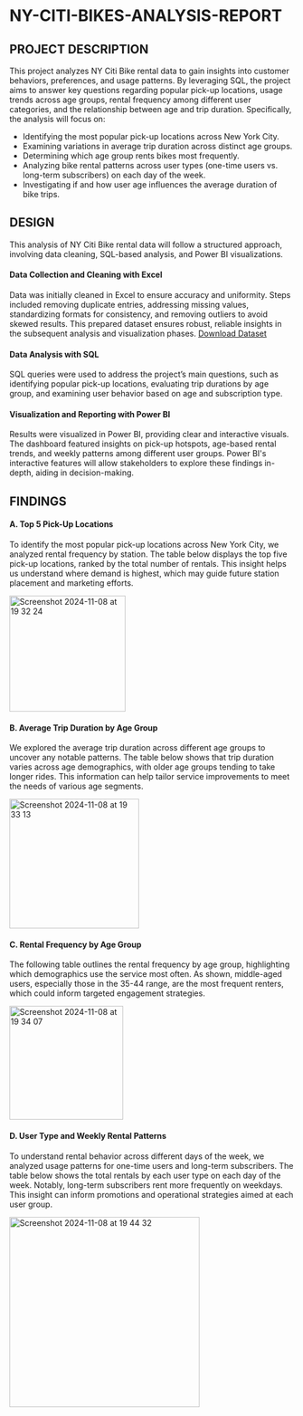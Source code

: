 # NY-CITI-BIKES-ANALYSIS-REPORT

## PROJECT DESCRIPTION
This project analyzes NY Citi Bike rental data to gain insights into customer behaviors, preferences, and usage patterns. By leveraging SQL, the project aims to answer key questions regarding popular pick-up locations, usage trends across age groups, rental frequency among different user categories, and the relationship between age and trip duration. Specifically, the analysis will focus on:
- Identifying the most popular pick-up locations across New York City.
- Examining variations in average trip duration across distinct age groups.
- Determining which age group rents bikes most frequently.
- Analyzing bike rental patterns across user types (one-time users vs. long-term subscribers) on each day of the week.
- Investigating if and how user age influences the average duration of bike trips.

## DESIGN
This analysis of NY Citi Bike rental data will follow a structured approach, involving data cleaning, SQL-based analysis, and Power BI visualizations.
#### Data Collection and Cleaning with Excel
Data was initially cleaned in Excel to ensure accuracy and uniformity. Steps included removing duplicate entries, addressing missing values, standardizing formats for consistency, and removing outliers to avoid skewed results.
This prepared dataset ensures robust, reliable insights in the subsequent analysis and visualization phases. [Download Dataset](https://docs.google.com/spreadsheets/d/1zUn6JyFMLpNV41VofrZN1DIGajTdjyAwtmuibI0w4R8/edit?gid=249951387#gid=249951387)

#### Data Analysis with SQL
SQL queries were used to address the project’s main questions, such as identifying popular pick-up locations, evaluating trip durations by age group, and examining user behavior based on age and subscription type.

#### Visualization and Reporting with Power BI
Results were visualized in Power BI, providing clear and interactive visuals.
The dashboard featured insights on pick-up hotspots, age-based rental trends, and weekly patterns among different user groups. Power BI's interactive features will allow stakeholders to explore these findings in-depth, aiding in decision-making.


## FINDINGS
#### A. Top 5 Pick-Up Locations
To identify the most popular pick-up locations across New York City, we analyzed rental frequency by station. The table below displays the top five pick-up locations, ranked by the total number of rentals. This insight helps us understand where demand is highest, which may guide future station placement and marketing efforts.

<img width="205" alt="Screenshot 2024-11-08 at 19 32 24" src="https://github.com/user-attachments/assets/4b161570-089d-47c4-ae7c-8a5222b32008">

#### B. Average Trip Duration by Age Group
We explored the average trip duration across different age groups to uncover any notable patterns. The table below shows that trip duration varies across age demographics, with older age groups tending to take longer rides. This information can help tailor service improvements to meet the needs of various age segments.

<img width="229" alt="Screenshot 2024-11-08 at 19 33 13" src="https://github.com/user-attachments/assets/eecd76e8-b34f-46da-99c5-606367a4ecf2">

#### C. Rental Frequency by Age Group
The following table outlines the rental frequency by age group, highlighting which demographics use the service most often. As shown, middle-aged users, especially those in the 35-44 range, are the most frequent renters, which could inform targeted engagement strategies.

<img width="201" alt="Screenshot 2024-11-08 at 19 34 07" src="https://github.com/user-attachments/assets/325d9bef-fc8d-477f-b98a-683d25759764">

#### D. User Type and Weekly Rental Patterns
To understand rental behavior across different days of the week, we analyzed usage patterns for one-time users and long-term subscribers. The table below shows the total rentals by each user type on each day of the week. Notably, long-term subscribers rent more frequently on weekdays. This insight can inform promotions and operational strategies aimed at each user group.

<img width="336" alt="Screenshot 2024-11-08 at 19 44 32" src="https://github.com/user-attachments/assets/2d708caa-63bb-41f9-a55c-7a58e27337b4">

